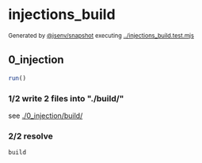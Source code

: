 # injections_build

<sub>
  Generated by <a href="https://github.com/jsenv/core/tree/main/packages/independent/snapshot">@jsenv/snapshot</a> executing <a href="../injections_build.test.mjs">../injections_build.test.mjs</a>
</sub>

## 0_injection

```js
run()
```

### 1/2 write 2 files into "./build/"

see [./0_injection/build/](./0_injection/build/)

### 2/2 resolve

```js
build
```